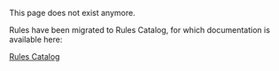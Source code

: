This page does not exist anymore.

Rules have been migrated to Rules Catalog, for which documentation is available here:

[Rules Catalog](rules_catalog.md)
